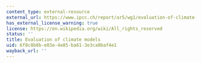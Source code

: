 ```yaml
---
content_type: external-resource
external_url: https://www.ipcc.ch/report/ar5/wg1/evaluation-of-climate-models/
has_external_license_warning: true
license: https://en.wikipedia.org/wiki/All_rights_reserved
status: ''
title: Evaluation of climate models
uid: 6f8c8b8b-e03e-4e85-ba61-3e3ca0baf4e1
wayback_url: ''
---
```

